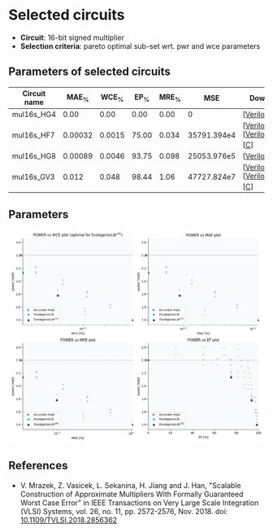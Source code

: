 
Selected circuits
===================
 - **Circuit**: 16-bit signed multiplier
 - **Selection criteria**: pareto optimal sub-set wrt. pwr and wce parameters

Parameters of selected circuits
----------------------------

| Circuit name | MAE<sub>%</sub> | WCE<sub>%</sub> | EP<sub>%</sub> | MRE<sub>%</sub> | MSE | Download |
| --- |  --- | --- | --- | --- | --- | --- | 
| mul16s_HG4 | 0.00 | 0.00 | 0.00 | 0.00 | 0 |  [[Verilog](mul16s_HG4.v)]  [[C](mul16s_HG4.c)] |
| mul16s_HF7 | 0.00032 | 0.0015 | 75.00 | 0.034 | 35791.394e4 |  [[Verilog](mul16s_HF7.v)] [[Verilog<sub>PDK45</sub>](mul16s_HF7_pdk45.v)] [[C](mul16s_HF7.c)] |
| mul16s_HG8 | 0.00089 | 0.0046 | 93.75 | 0.098 | 25053.976e5 |  [[Verilog](mul16s_HG8.v)]  [[C](mul16s_HG8.c)] |
| mul16s_GV3 | 0.012 | 0.048 | 98.44 | 1.06 | 47727.824e7 |  [[Verilog](mul16s_GV3.v)] [[Verilog<sub>PDK45</sub>](mul16s_GV3_pdk45.v)] [[C](mul16s_GV3.c)] |
    
Parameters
--------------
![Parameters figure](fig.png)

References
--------------
   - V. Mrazek, Z. Vasicek, L. Sekanina, H. Jiang and J. Han, "Scalable Construction of Approximate Multipliers With Formally Guaranteed Worst Case Error" in IEEE Transactions on Very Large Scale Integration (VLSI) Systems, vol. 26, no. 11, pp. 2572-2576, Nov. 2018. doi: [10.1109/TVLSI.2018.2856362](https://dx.doi.org/10.1109/TVLSI.2018.2856362)

             